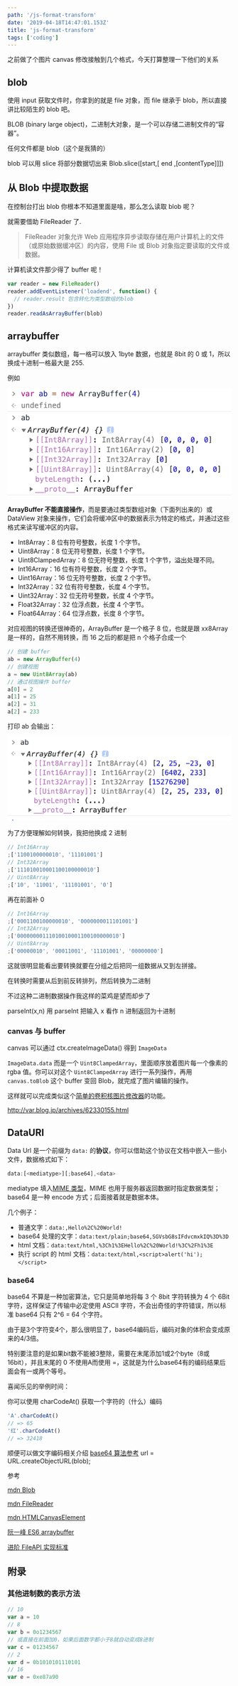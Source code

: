 ```yaml
---
path: '/js-format-transform'
date: '2019-04-18T14:47:01.153Z'
title: 'js-format-transform'
tags: ['coding']
---
```


之前做了个图片 canvas 修改接触到几个格式，今天打算整理一下他们的关系

## blob

使用 input 获取文件时，你拿到的就是 file 对象，而 file 继承于 blob，所以直接讲比较陌生的 blob 吧。

BLOB (binary large object)，二进制大对象，是一个可以存储二进制文件的“容器”。

任何文件都是 blob（这个是我猜的）

blob 可以用 slice 将部分数据切出来
Blob.slice([start,[ end ,[contentType]]])

## 从 Blob 中提取数据

在控制台打出 blob 你根本不知道里面是啥，那么怎么读取 blob 呢？

就需要借助 FileReader 了.

> FileReader 对象允许 Web 应用程序异步读取存储在用户计算机上的文件（或原始数据缓冲区）的内容，使用 File 或 Blob 对象指定要读取的文件或数据。

计算机读文件那少得了 buffer 呢！

```javascript
var reader = new FileReader()
reader.addEventListener('loadend', function() {
  // reader.result 包含转化为类型数组的blob
})
reader.readAsArrayBuffer(blob)
```

## arraybuffer

arraybuffer 类似数组，每一格可以放入 1byte 数据，也就是 8bit 的 0 或 1，所以换成十进制一格最大是 255.

例如

![](newbuffer.png)

**ArrayBuffer 不能直接操作**，而是要通过类型数组对象（下面列出来的）或 DataView 对象来操作，它们会将缓冲区中的数据表示为特定的格式，并通过这些格式来读写缓冲区的内容。

- Int8Array：8 位有符号整数，长度 1 个字节。
- Uint8Array：8 位无符号整数，长度 1 个字节。
- Uint8ClampedArray：8 位无符号整数，长度 1 个字节，溢出处理不同。
- Int16Array：16 位有符号整数，长度 2 个字节。
- Uint16Array：16 位无符号整数，长度 2 个字节。
- Int32Array：32 位有符号整数，长度 4 个字节。
- Uint32Array：32 位无符号整数，长度 4 个字节。
- Float32Array：32 位浮点数，长度 4 个字节。
- Float64Array：64 位浮点数，长度 8 个字节。

对应视图的转换还很神奇的，ArrayBuffer 是一个格子 8 位，也就是跟 xx8Array 是一样的，自然不用转换，而 16 之后的都是把 n 个格子合成一个

```javascript
// 创建 buffer
ab = new ArrayBuffer(4)
// 创建视图
a = new Uint8Array(ab)
// 通过视图操作 buffer
a[0] = 2
a[1] = 25
a[2] = 31
a[2] = 233
```

打印 ab 会输出：

![](buffer.png)

为了方便理解如何转换，我把他换成 2 进制

```javascript
// Int16Array
;['1100100000010', '11101001']
// Int32Array
;['111010010001100100000010']
// Uint8Array
;['10', '11001', '11101001', '0']
```

再在前面补 0

```javascript
// Int16Array
;['0001100100000010', '0000000011101001']
// Int32Array
;['00000000111010010001100100000010']
// Uint8Array
;['00000010', '00011001', '11101001', '00000000']
```

这就很明显能看出要转换就要在分组之后把同一组数据从又到左拼接。

在转换时需要从后到前反转排列，然后转换为二进制

不过这种二进制数据操作我这样的菜鸡是望而却步了

parseInt(x,n)
用 parseInt 把输入 x 看作 n 进制返回为十进制

### canvas 与 buffer

canvas 可以通过 ctx.createImageData() 得到 `ImageData`

`ImageData.data` 而是一个 `Uint8ClampedArray`，里面顺序放着图片每一个像素的 rgba 值。你可以对这个 `Uint8ClampedArray` 进行一系列操作，再用 `canvas.toBlob` 这个 buffer 变回 Blob，就完成了图片编辑的操作。

这样就可以完成类似这个[简单的卷积核图片修改器](https://github.com/ssshooter/canvas-img-process)的功能。

http://var.blog.jp/archives/62330155.html

## DataURI

Data Url 是一个前缀为 `data:` 的**协议**，你可以借助这个协议在文档中嵌入一些小文件，数据格式如下：

```javascript
data:[<mediatype>][;base64],<data>
```

mediatype 填入[MIME 类型](https://developer.mozilla.org/en-US/docs/Web/HTTP/Basics_of_HTTP/MIME_types)，MIME 也用于服务器返回数据时指定数据类型；base64 是一种 encode 方式；后面接着就是数据本体。

几个例子：

- 普通文字：`data:,Hello%2C%20World!`
- base64 处理的文字：`data:text/plain;base64,SGVsbG8sIFdvcmxkIQ%3D%3D`
- html 文档：`data:text/html,%3Ch1%3EHello%2C%20World!%3C%2Fh1%3E`
- 执行 script 的 html 文档：`data:text/html,<script>alert('hi');</script>`

### base64

base64 不算是一种加密算法，它只是简单地将每 3 个 8bit 字符转换为 4 个 6Bit 字符，这样保证了传输中必定使用 ASCII 字符，不会出奇怪的字符错误，所以标准 base64 只有 2^6 = 64 个字符。

由于是3个字符变4个，那么很明显了，base64编码后，编码对象的体积会变成原来的4/3倍。

特别要注意的是如果bit数不能被3整除，需要在末尾添加1或2个byte（8或16bit），并且末尾的 0 不使用A而使用 =，这就是为什么base64有的编码结果后面会有一或两个等号。

喜闻乐见的举例时间：

你可以使用 charCodeAt() 获取一个字符的（什么）编码

```javascript
'A'.charCodeAt()
// => 65
'红'.charCodeAt()
// => 32418
```
顺便可以做文字编码相关介绍
[base64 算法参考](http://fm4dd.com/programming/base64/base64_algorithm.htm)
url = URL.createObjectURL(blob);

参考

[mdn Blob](https://developer.mozilla.org/zh-CN/docs/Web/API/Blob)

[mdn FileReader](https://developer.mozilla.org/zh-CN/docs/Web/API/FileReader)

[mdn HTMLCanvasElement](https://developer.mozilla.org/zh-CN/docs/Web/API/HTMLCanvasElement)

[阮一峰 ES6 arraybuffer](http://es6.ruanyifeng.com/#docs/arraybuffer)

[进阶 FileAPI 实现标准](https://www.w3.org/TR/2018/WD-FileAPI-20181106/#readOperation)

## 附录

### 其他进制数的表示方法

```javascript
// 10
var a = 10
// 8
var b = 0o1234567
// 或直接在前面加0，如果后面数字都小于8就自动变成8进制
var c = 01234567
// 2
var d = 0b1010101110101
// 16
var e = 0xe87a90
```
